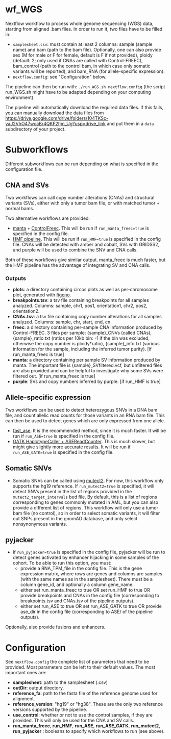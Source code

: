 # wf_WGS
Nextflow workflow to process whole genome sequencing (WGS) data, starting from aligned .bam files. In order to run it, two files have to be filled in:
- `samplesheet.csv`: must contain at least 2 columns: sample (sample name) and bam (path to the bam file). Optionally, one can also provide sex (M for male or F for female, default is F if not provided), ploidy (default: 2; only used if CNAs are called with Control-FREEC), bam_control (path to the control bam, in which case only somatic variants will be reported), and bam_RNA (for allele-specific expression).
- `nextflow.config`: see "Configuration" below.

The pipeline can then be run with: `./run_WGS.sh nextflow.config` (the script run_WGS.sh might have to be adapted depending on your computing environment).

The pipeline will automatically download the required data files. If this fails, you can manually download the data files from https://drive.google.com/drive/folders/104TKSc-yaJ2VhO47wcaBr4QKF2tjm_Ug?usp=drive_link and put them in a `data` subdirectory of your project.

# Subworkflows
Different subworkflows can be run depending on what is specified in the configuration file.

## CNA and SVs
Two workflows can call copy number alterations (CNAs) and structural variants (SVs), either with only a tumor bam file, or with matched tumor + normal bams.

Two alternative workflows are provided:
- [manta](https://github.com/Illumina/manta) + [ControlFreec](https://boevalab.inf.ethz.ch/FREEC/). This will be run if `run_manta_freec=true` is specified in the config file.
- [HMF pipeline](https://github.com/hartwigmedical/hmftools). This will be run if `run_HMF=true` is specified in the config file. CNAs will be detected with amber and cobalt, SVs with GRIDSS2, and purple will be used to combine the SNV and CNA calls.

Both of these workflows give similar output. manta_freec is much faster, but the HMF pipeline has the advantage of integrating SV and CNA calls. 

### Outputs
- **plots**: a directory containing circos plots as well as per-chromosome plot, generated with [figeno](https://github.com/CompEpigen/figeno).
- **breakpoints.tsv**: a tsv file containing breakpoints for all samples analyzed. Columns: sample, chr1, pos1, orientation1, chr2, pos2, orientation2.
- **CNAs.tsv**: a tsv file containing copy number alterations for all samples analyzed. Columns: sample, chr, start, end, cn.
- **freec**: a directory containing per-sample CNA information produced by Control-FREEC. 3 files per sample: {sample}_CNVs (called CNAs), {sample}_ratio.txt (ratios per 10kb bin: -1 if the bin was excluded, otherwise the copy number is ploidy*ratio), {sample}_info.txt (various information for the sample, including the inferred tumor purity). [if run_manta_freec is true]
- **manta**: a directory containing per sample SV information produced by manta. The important file is {sample}_SVfiltered.vcf, but unfiltered files are also provided and can be helpful to investigate why some SVs were filtered out. [if run_manta_freec is true]
- **purple**: SVs and copy numbers inferred by purple. [if run_HMF is true]
  
## Allele-specific expression
Two workflows can be used to detect heterozygous SNVs in a DNA bam file, and count allelic read counts for those variants in an RNA bam file. This can then be used to detect genes which are only expressed from one allele.
- [fast_ase](https://github.com/e-sollier/fast_ase). It is the recommended method, since it is much faster. It will be run if `run_ASE=true` is specified in the config file.
- [GATK HaplotypeCaller + ASEReadCounter](https://gatk.broadinstitute.org/hc/en-us/articles/360037428291-ASEReadCounter). This is much slower, but might give slightly more accurate results. It will be run if `run_ASE_GATK=true` is specified in the config file.

## Somatic SNVs
- Somatic SNVs can be called using [mutect2](https://gatk.broadinstitute.org/hc/en-us/articles/360037593851-Mutect2). For now, this workflow only supports the hg19 reference. If `run_mutect2=true` is specified, it will detect SNVs present in the list of regions provided in the `mutect2_target_intervals` bed file. By default, this is a list of regions corresponding to genes commonly mutated in AML, but you can also provide a different list of regions. This workflow will only use a tumor bam file (no control), so in order to select somatic variants, it will filter out SNPs present in the gnomAD database, and only select nonsynonymous variants.

## pyjacker
- if `run_pyjacker=true` is specified in the config file, pyjacker will be run to detect genes activated by enhancer hijacking in some samples of the cohort. To be able to run this option, you must:
  - provide a RNA_TPM_file in the config file. This is the gene expression matrix, where rows are genes and columns are samples (with the same names as in the samplesheet). There must be a column gene_id, and optionally a column gene_name.
  - either set run_manta_freec to true OR set run_HMF to true OR provide breakpoints and CNAs in the config file (corresponding to breakpoints.tsv and CNAs.tsv of the pipeline outputs).
  - either set run_ASE to true OR set run_ASE_GATK to true OR provide ase_dir in the config file (corresponding to ASE/ of the pipeline outputs).
  
Optionally, also provide fusions and enhancers.

# Configuration

See `nextflow.config` the complete list of parameters that need to be provided.
Most parameters can be left to their default values. The most important ones are:
- **samplesheet**: path to the samplesheet (.csv)
- **outDir**: output directory.
- **reference_fa**: path to the fasta file of the reference genome used for alignment.
- **reference_version**: "hg19" or "hg38". These are the only two reference versions supported by the pipeline.
- **use_control**: whether or not to use the control samples, if they are provided. This will only be used for the CNA and SV calls.
- **run_manta_freec**, **run_HMF**, **run_ASE**, **run_ASE_GATK**, **run_mutect2**, **run_pyjacker** : booleans to specify which workflows to run (see above).




